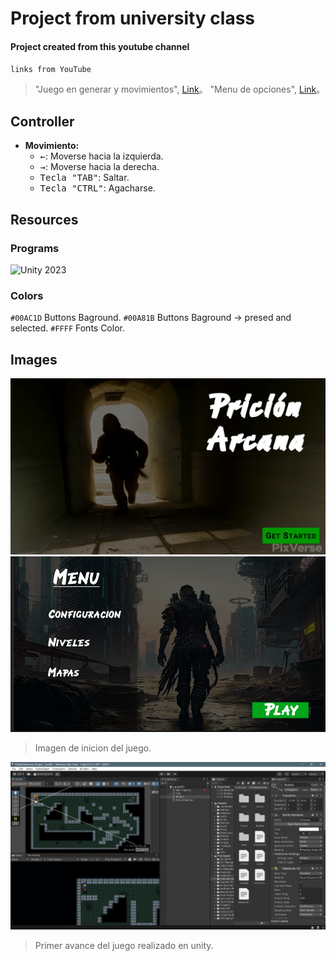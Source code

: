# Project from university class 

#### Project created from this youtube channel

`links from YouTube`
> "Juego en generar y movimientos", [Link](https://www.youtube.com/@academiadevideojuegos)。
> "Menu de opciones", [Link](https://youtube.com/playlist?list=PLTUZMVrECom3Qkk7BoMNCjBiBpZ1VJgcV&si=6bsuNRZNdh0BF2_8)。


## Controller

- **Movimiento:**
  - <kbd>←</kbd>: Moverse hacia la izquierda.
  - <kbd>→</kbd>: Moverse hacia la derecha.
  - <kbd>Tecla "TAB"</kbd>: Saltar.
  - <kbd>Tecla "CTRL"</kbd>: Agacharse.


## Resources

### Programs
![Unity 2023](https://img.shields.io/badge/Unity-2023.2.19f1-green)

### Colors
`#00AC1D`   Buttons Baground.
`#00A81B`   Buttons Baground -> presed and selected.
`#FFFF`     Fonts Color.



## Images

![Start](https://github.com/jmorales01/prision_arcana/blob/master/images/start_player.png) ![Menu](https://github.com/jmorales01/prision_arcana/blob/master/images/Menu_player.png)
> Imagen de inicion del juego.

![](https://github.com/jmorales01/prision_arcana/blob/master/images/dev-player.png)

> Primer avance del juego realizado en unity.
